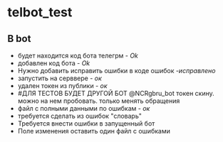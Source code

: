 # telbot_test
## **В bot**
* будет находится код бота телегрм - *Ok*
* добавлен код бота - *Ok*
* Нужно добавить исправить ошибки в коде ошибок -*исправлено*
* запустить на серввере - *ок*
* удален токен из публики - *ок*
* #ДЛЯ ТЕСТОВ БУДЕТ ДРУГОЙ БОТ  @NCRgbru_bot токен скину.
можно на нем пробовать. только менять обращения
* файл с полными данными по ошибкам - *ок*
* требуется сделать из ошибок "словарь"
* Требуется внести ошибки в запущенный бот
* Поле изменения оставить один файл с ошибками
